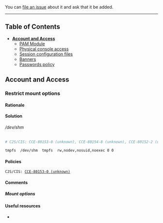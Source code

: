 You can [file an issue](https://github.com/trimstray/the-practical-linux-hardening-guide/issues) about it and ask that it be added.

---

## Table of Contents

- **[Account and Access](#account-and-access)**
  * [PAM Module](#pam-module)
  * [Physical console access](#)
  * [Session configuration files](#)
  * [Banners](#)
  * [Passwords policy](#)

## Account and Access

### Restrict mount options

#### Rationale



#### Solution

###### /dev/shm

```bash
# C2S/CIS: CCE-80153-0 (unknown), CCE-80154-8 (unknown), CCE-80152-2 (unknown)

tmpfs  /dev/shm  tmpfs  rw,nodev,nosuid,noexec 0 0
```



#### Policies

<code>C2S/CIS: <a href="">CCE-80153-0 (unknown)</a></code>

#### Comments

##### Mount options



#### Useful resources

- []()
